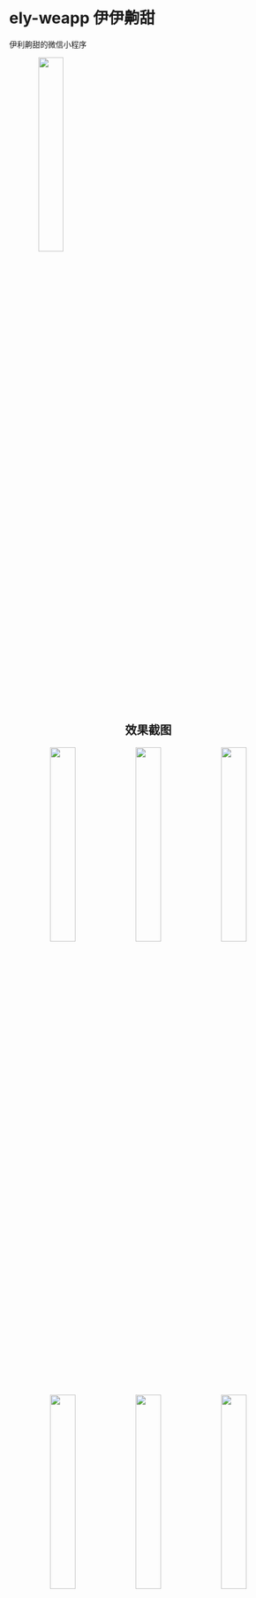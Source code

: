 
<h1>ely-weapp 伊伊齁甜</h1>

伊利齁甜的微信小程序

<img src="https://user-images.githubusercontent.com/20333663/187180776-7079ec67-428c-46cd-a15f-a05a8eeedb7d.png" style="width: 30%;text-align: center;">


<div style="width: 100%;text-align: center;">
  <h2>效果截图</h2>
  <img src="https://user-images.githubusercontent.com/20333663/187182161-9c6559fb-e3de-4017-b220-041df6972bba.png" style="width: 30%;">
  <img src="https://user-images.githubusercontent.com/20333663/187183043-d46daa92-dc12-40d6-b4cb-ce8a2bffb864.png" style="width: 30%;">
  <img src="https://user-images.githubusercontent.com/20333663/187183093-15640e71-4b71-4845-9136-a7d7bf0ab11c.png" style="width: 30%;">
  <img src="https://user-images.githubusercontent.com/20333663/187183121-4f13821d-112b-4ec8-a851-43ac3a2dfdba.png" style="width: 30%;">
  <img src="https://user-images.githubusercontent.com/20333663/187183147-f61da17c-19d3-4c6e-8fd9-22bdca16ce7c.png" style="width: 30%;">
  <img src="https://user-images.githubusercontent.com/20333663/187183186-5c117e86-89bd-473f-89dc-9a5b07e72180.png" style="width: 30%;">
</div>

